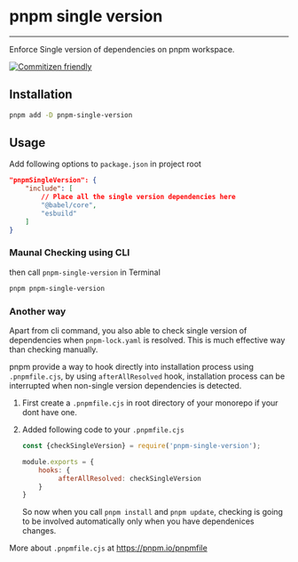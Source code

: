 # pnpm single version

--- 

Enforce Single version of dependencies on pnpm workspace.

[![Commitizen friendly](https://img.shields.io/badge/commitizen-friendly-brightgreen.svg)](http://commitizen.github.io/cz-cli/)

## Installation

```bash
pnpm add -D pnpm-single-version
```

## Usage

Add following options to `package.json` in project root

```json
"pnpmSingleVersion": {
    "include": [
        // Place all the single version dependencies here
        "@babel/core",
        "esbuild"
    ]
}
```

### Maunal Checking using CLI

then call `pnpm-single-version` in Terminal

```bash
pnpm pnpm-single-version
```

### Another way

Apart from cli command, you also able to check single version of dependencies when `pnpm-lock.yaml` is resolved. This is much effective way than checking manually.

pnpm provide a way to hook directly into installation process using `.pnpmfile.cjs`, by using `afterAllResolved` hook,  installation process can be interrupted when non-single version dependencies is detected. 

1. First create a `.pnpmfile.cjs` in root directory of your monorepo if your dont have one.

2. Added following code to your `.pnpmfile.cjs` 
   
   ```js
   const {checkSingleVersion} = require('pnpm-single-version');
   
   module.exports = {
       hooks: {
            afterAllResolved: checkSingleVersion  
       }
   }
   ```
   
   So now when you call `pnpm install` and `pnpm update`, checking is going to be involved automatically only when you have dependenices changes.

More about `.pnpmfile.cjs` at https://pnpm.io/pnpmfile

# 
